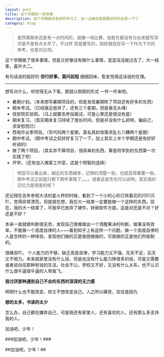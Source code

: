 ```yaml
---
layout: post
title: 这个学期的一些琐事
description: 这个学期都没有好好学习了，这一点确实是需要好好的反思一下了
category: blog
---
```



>虽然离期末还是有一点时间的，就像一场比赛，连胜负都没有分出来就写测评是不是有点太早了。不过终
究是要写的，刚好就现在写一下作为下次的参考，也是对比吧。

这个学期做了很多事情，但是又好像没有做什么事情，混混沌沌就过去了，大一结束，喜升大二。

有句话说的挺好的 **但行好事，莫问前程** 细细回味，愈发觉得这话说的在理。

-----

想写点什么，却觉得无从下笔，那就以倒叙的形式 一件一件来吧。

 - 暑期计划。（本来想写暑期项目的，但是发现暑期除了项目还有好多的东西）
 - 期末考试。（已经接近放弃了，还有三个星期，但是毫无头绪）
 - 信安院实验班。（马上就要去参加面试，可是心里还是很没有底）
 - 期末复习。（其实期末复习持续了很长时间，但是并没有什么卵用，骗自己，求安慰而已）
 - 西电毕业季项目。（写代码两个星期，莫名其妙改需求乱七八糟两个星期）
 - 期中考试。（期中考试之前好好复习了一下，加上其实上半个学期还是有好好听讲的）
 - 做了两个项目。（其实并不算项目，很简单的东西，算是将学到的东西第一次实践了吧）
 - 开学。（还有加入微客工作室，这是个明智的选择）

>明显可以看出来，越近的东西越多，记得的清楚一些，也就显得重要一些。期中考试之前就只剩下两件事情了。。。。或者这是否也可以说明，其实我的记忆力是很差的呢？

还记得在去年参观大活的星火杯的时候，看到了一个小的心形灯转着花的闪吖闪吖，觉得非常漂亮，但是就在想，我在大一结束一定要能做一个这样的东西。现在，我的大一结束了，可我早已放弃了硬件，转做软件方面，这是对还是不对？好还是不好？

本来一直就做判断很无奈，发现自己很难做出一个清醒果决的判断，做事没有效率，不能做一个高度自律的人~~~看到知乎上有这样一个问题，做一个高度自律的人是怎样的一种体验，发现他们做的正是我想做做的，可我做的正是他们所抵制的。

很痛苦吖。
个人能力的不够，缺乏高度自律，学习能力又不强。先天不足，后天又不努力。本来就家里没有什么钱，但是也没有什么能力挣很多的钱，可是又需要或者说向往那种有钱的生活。社会不公，学校又不好，又没有什么关系，也不认识什么很牛逼很牛逼的人带我飞。

**我讨厌那种遇到自己不会的东西时深深的无力感**

明明什么也不能改变，却又不想改变自己。人之所以痛苦，往往是因为

**想的太多，书读的太少**

怎么办，自己都在嫌弃自己，可是我还有家里人，还有喜欢的人，还有那么多支持我的人。

加油吧，少年！

###加油吧，少年！###

##加油吧，少年！##

